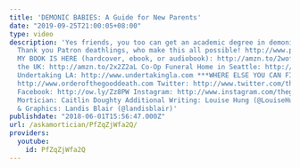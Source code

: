```yaml
---
title: 'DEMONIC BABIES: A Guide for New Parents'
date: "2019-09-25T21:00:05+08:00"
type: video
description: 'Yes friends, you too can get an academic degree in demonic children.
  Thank you Patron deathlings, who make this all possible! http://www.patreon.com/thegooddeath
  MY BOOK IS HERE (hardcover, ebook, or audiobook): http://amzn.to/2wofRxv Order in
  the UK: http://amzn.to/2x2Z2aL Co-Op Funeral Home in Seattle: http://funerals.coop/
  Undertaking LA: http://www.undertakingla.com ***WHERE ELSE YOU CAN FIND ME*** Website:
  http://www.orderofthegooddeath.com Twitter: http://www.twitter.com/thegooddeath
  Facebook: http://ow.ly/Zz8PW Instagram: http://www.instagram.com/thegooddeath ***CREDITS***
  Mortician: Caitlin Doughty Additional Writing: Louise Hung (@LouiseHung1) Editor
  & Graphics: Landis Blair (@landisblair)'
publishdate: "2018-06-01T15:56:47.000Z"
url: /askamortician/PfZqZjWfa2Q/
providers:
  youtube:
    id: PfZqZjWfa2Q
---
```

